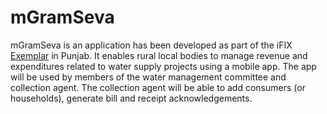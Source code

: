 # mGramSeva

mGramSeva is an application has been developed as part of the iFIX [Exemplar](../) in Punjab. It enables rural local bodies to manage revenue and expenditures related to water supply projects using a mobile app. The app will be used by members of the water management committee and collection agent. The collection agent will be able to add consumers \(or households\), generate bill and receipt acknowledgements. 


